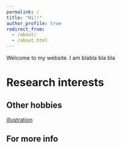 ```yaml
---
permalink: /
title: "Hi!!"
author_profile: true
redirect_from: 
  - /about/
  - /about.html
---
```


Welcome to my website. I am blabla bla bla

# Research interests 

## Other hobbies
[illustration](/images/image-alignement-1200x4002.jpg)

For more info
------
